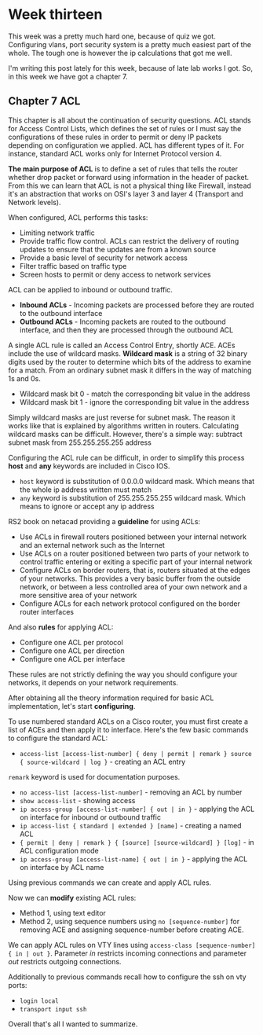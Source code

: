 # Week thirteen

This week was a pretty much hard one, because of quiz we got. Configuring vlans, port security system is a pretty much easiest part of the whole. The tough one is however the ip calculations that got me well.

I'm writing this post lately for this week, because of late lab works I got. So, in this week we have got a chapter 7.

## Chapter 7 ACL

This chapter is all about the continuation of security questions. ACL stands for Access Control Lists, which defines the set of rules or I must say the configurations of these rules in order to permit or deny IP packets depending on configuration we applied. ACL has different types of it. For instance, standard ACL works only for Internet Protocol version 4.

**The main purpose of ACL** is to define a set of rules that tells the router whether drop packet or forward using information in the header of packet. From this we can learn that ACL is not a physical thing like Firewall, instead it's an abstraction that works on OSI's layer 3 and layer 4 (Transport and Network levels).

When configured, ACL performs this tasks:

- Limiting network traffic
- Provide traffic flow control. ACLs can restrict the delivery of routing updates to ensure that the updates are from a known source
- Provide a basic level of security for network access
- Filter traffic based on traffic type
- Screen hosts to permit or deny access to network services

ACL can be applied to inbound or outbound traffic.

- **Inbound ACLs** - Incoming packets are processed before they are routed to the outbound interface
- **Outbound ACLs** - Incoming packets are routed to the outbound interface, and then they are processed through the outbound ACL

A single ACL rule is called an Access Control Entry, shortly ACE.
ACEs include the use of wildcard masks. **Wildcard mask** is a string of 32 binary digits used by the router to determine which bits of the address to examine for a match. From an ordinary subnet mask it differs in the way of matching 1s and 0s.

- Wildcard mask bit 0 - match the corresponding bit value in the address
- Wildcard mask bit 1 - ignore the corresponding bit value in the address

Simply wildcard masks are just reverse for subnet mask. The reason it works like that is explained by algorithms written in routers.
Calculating wildcard masks can be difficult. However, there's a simple way: subtract subnet mask from 255.255.255.255 address

Configuring the ACL rule can be difficult, in order to simplify this process **host** and **any** keywords are included in Cisco IOS.

- `host` keyword is substitution of 0.0.0.0 wildcard mask. Which means that the whole ip address written must match
- `any` keyword is substitution of 255.255.255.255 wildcard mask. Which means to ignore or accept any ip address

RS2 book on netacad providing a **guideline** for using ACLs:

- Use ACLs in firewall routers positioned between your internal network and an external network such as the Internet
- Use ACLs on a router positioned between two parts of your network to control traffic entering or exiting a specific part of your internal network
- Configure ACLs on border routers, that is, routers situated at the edges of your networks. This provides a very basic buffer from the outside network, or between a less controlled area of your own network and a more sensitive area of your network
- Configure ACLs for each network protocol configured on the border router interfaces

And also **rules** for applying ACL:

- Configure one ACL per protocol
- Configure one ACL per direction
- Configure one ACL per interface

These rules are not strictly defining the way you should configure your networks, it depends on your network requirements.

After obtaining all the theory information required for basic ACL implementation, let's start **configuring**.

To use numbered standard ACLs on a Cisco router, you must first create a list of ACEs and then apply it to interface. Here's the few basic commands to configure the standard ACL:

- `access-list [access-list-number] { deny | permit | remark } source { source-wildcard | log }` - creating an ACL entry

`remark` keyword is used for documentation purposes.

- `no access-list [access-list-number]` - removing an ACL by number
- `show access-list` - showing access
- `ip access-group [access-list-number] { out | in }` - applying the ACL on interface for inbound or outbound traffic
- `ip access-list { standard | extended } [name]` - creating a named ACL
- `{ permit | deny | remark } { [source] [source-wildcard] } [log]` - in ACL configuration mode
- `ip access-group [access-list-name] { out | in }` - applying the ACL on interface by ACL name

Using previous commands we can create and apply ACL rules.

Now we can **modify** existing ACL rules:

- Method 1, using text editor
- Method 2, using sequence numbers using `no [sequence-number]` for removing ACE and assigning sequence-number before creating ACE.

We can apply ACL rules on VTY lines using `access-class [sequence-number] { in | out }`. Parameter _in_ restricts incoming connections and parameter _out_ restricts outgoing connections.

Additionally to previous commands recall how to configure the ssh on vty ports:

- `login local`
- `transport input ssh`

Overall that's all I wanted to summarize.
